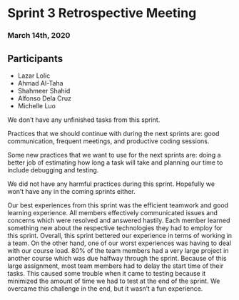 # Sprint 3 Retrospective Meeting

### March 14th, 2020

## Participants
- Lazar Lolic
- Ahmad Al-Taha
- Shahmeer Shahid
- Alfonso Dela Cruz
- Michelle Luo

We don’t have any unfinished tasks from this sprint.

Practices that we should continue with during the next sprints are: good communication, frequent meetings, and productive coding sessions. 

Some new practices that we want to use for the next sprints are: doing a better job of estimating how long a task will take and planning our time to include debugging and testing.

We did not have any harmful practices during this sprint. Hopefully we won’t have any in the coming sprints either.

Our best experiences from this sprint was the efficient teamwork and good learning experience. All members effectively communicated issues and concerns which were resolved and answered hastily. Each member learned something new about the respective technologies they had to employ for this sprint. Overall, this sprint bettered our experience in terms of working in a team.
On the other hand, one of our worst experiences was having to deal with our course load. 80% of the team members had a very large project in another course which was due halfway through the sprint. Because of this large assignment, most team members had to delay the start time of their tasks. This caused some trouble when it came to testing because it minimized the amount of time we had to test at the end of the sprint. We overcame this challenge in the end, but it wasn’t a fun experience.